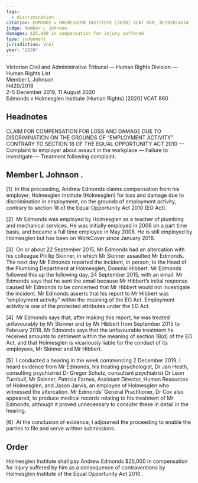 ```yaml
---
tags:
  - discrimination
citation: EDMONDS v HOLMESGLEN INSTITUTE [2020] VCAT 860; BC202014614
judge: Member L Johnson
damages: $25,000 in compensation for injury suffered
type: judgement
jurisdiction: VCAT
year: "2020"
---
```



Victorian Civil and Administrative Tribunal — Human Rights Division — Human Rights List  
Member L Johnson  
H420/2018  
2–5 December 2019, 11 August 2020  
Edmonds v Holmesglen Institute (Human Rights) [2020] VCAT 860  
  

## Headnotes

  
CLAIM FOR COMPENSATION FOR LOSS AND DAMAGE DUE TO DISCRIMINATION ON THE GROUNDS OF “EMPLOYMENT ACTIVITY” CONTRARY TO SECTION 18 OF THE EQUAL OPPORTUNITY ACT 2010 — Complaint to employer about assault in the workplace — Failure to investigate — Treatment following complaint.

  

## Member L Johnson .

[1]  In this proceeding, Andrew Edmonds claims compensation from his employer, Holmesglen Institute (Holmesglen) for loss and damage due to discrimination in employment, on the grounds of employment activity, contrary to section 18 of the Equal Opportunity Act 2010 (EO Act).

[2]  Mr Edmonds was employed by Holmesglen as a teacher of plumbing and mechanical services. He was initially employed in 2006 on a part time basis, and became a full time employee in May 2008. He is still employed by Holmesglen but has been on WorkCover since January 2018.

[3]  On or about 22 September 2015, Mr Edmonds had an altercation with his colleague Phillip Skinner, in which Mr Skinner assaulted Mr Edmonds. The next day Mr Edmonds reported the incident, in person, to the Head of the Plumbing Department at Holmesglen, Dominic Hibbert. Mr Edmonds followed this up the following day, 24 September 2015, with an email. Mr Edmonds says that he sent the email because Mr Hibbert’s initial response caused Mr Edmonds to be concerned that Mr Hibbert would not investigate the incident. Mr Edmonds asserts that his report to Mr Hibbert was “employment activity” within the meaning of the EO Act. Employment activity is one of the protected attributes under the EO Act.

[4]  Mr Edmonds says that, after making this report, he was treated unfavourably by Mr Skinner and by Mr Hibbert from September 2015 to February 2018. Mr Edmonds says that the unfavourable treatment he received amounts to detriment within the meaning of section 18(d) of the EO Act, and that Holmesglen is vicariously liable for the conduct of its employees, Mr Skinner and Mr Hibbert.

[5]  I conducted a hearing in the week commencing 2 December 2019. I heard evidence from Mr Edmonds, his treating psychologist, Dr Jan Heath, consulting psychiatrist Dr Gregor Schutz, consultant psychiatrist Dr Leon Turnbull, Mr Skinner, Patricia Farnes, Assistant Director, Human Resources of Holmesglen, and Jason Jarvis, an employee of Holmesglen who witnessed the altercation. Mr Edmonds’ General Practitioner, Dr Cox also appeared, to produce medical records relating to his treatment of Mr Edmonds, although it proved unnecessary to consider these in detail in the hearing.

[6]  At the conclusion of evidence, I adjourned the proceeding to enable the parties to file and serve written submissions.


## Order

Holmesglen Institute shall pay Andrew Edmonds $25,000 in compensation for injury suffered by him as a consequence of contraventions by Holmesglen Institute of the Equal Opportunity Act 2010 .